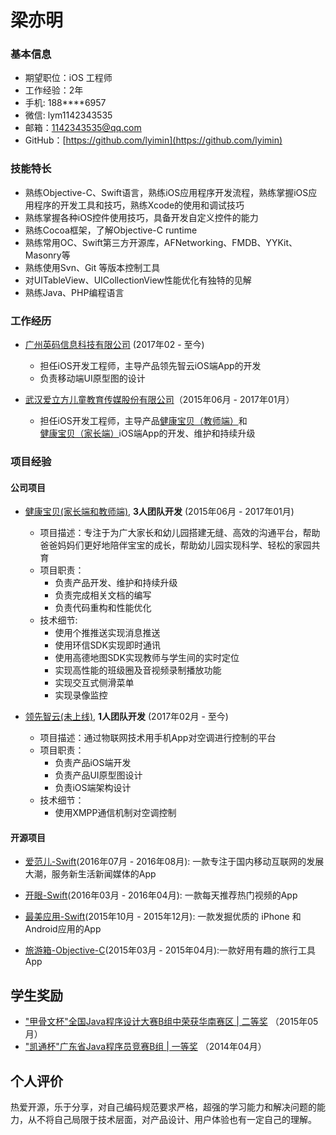 # 梁亦明


### 基本信息


- 期望职位：iOS 工程师 
- 工作经验：2年
- 手机: 188****6957
- 微信: lym1142343535
- 邮箱：1142343535@qq.com
- GitHub：[https://github.com/lyimin](https://github.com/lyimin)

### 技能特长


- 熟练Objective-C、Swift语言，熟练iOS应用程序开发流程，熟练掌握iOS应用程序的开发工具和技巧，熟练Xcode的使用和调试技巧
- 熟练掌握各种iOS控件使用技巧，具备开发自定义控件的能力
- 熟练Cocoa框架，了解Objective-C runtime
- 熟练常用OC、Swift第三方开源库，AFNetworking、FMDB、YYKit、Masonry等
- 熟练使用Svn、Git 等版本控制工具
- 对UITableView、UICollectionView性能优化有独特的见解
- 熟练Java、PHP编程语言

### 工作经历

- [广州英码信息科技有限公司](http://www.ema-tech.com/) (2017年02 - 至今)

  - 担任iOS开发工程师，主导产品领先智云iOS端App的开发
  - 负责移动端UI原型图的设计

- [武汉爱立方儿童教育传媒股份有限公司](http://www.alfedu.com/)（2015年06月 - 2017年01月）

  - 担任iOS开发工程师，主导产品[健康宝贝（教师端）](https://itunes.apple.com/cn/app/jian-kang-bao-bei-jiao-shi/id1028934935?mt=8)和[健康宝贝（家长端）](https://itunes.apple.com/cn/app/jian-kang-bao-bei-jia-zhang/id1014583705?mt=8)iOS端App的开发、维护和持续升级


  
### 项目经验

#### 公司项目

- [健康宝贝(家长端和教师端)](http://ek.alfedu.com/downloads_web/download.html), **3人团队开发** (2015年06月 - 2017年01月)

    - 项目描述：专注于为广大家长和幼儿园搭建无缝、高效的沟通平台，帮助爸爸妈妈们更好地陪伴宝宝的成长，帮助幼儿园实现科学、轻松的家园共育
    - 项目职责：
      - 负责产品开发、维护和持续升级
      - 负责完成相关文档的编写
      - 负责代码重构和性能优化
    - 技术细节:
      - 使用个推推送实现消息推送
      - 使用环信SDK实现即时通讯
      - 使用高德地图SDK实现教师与学生间的实时定位
      - 实现高性能的班级圈及音视频录制播放功能
      - 实现交互式侧滑菜单
      - 实现录像监控
      
- [领先智云(未上线)](http://www.ema-tech.com/), **1人团队开发** (2017年02月 - 至今)

  - 项目描述：通过物联网技术用手机App对空调进行控制的平台
  - 项目职责：
    - 负责产品iOS端开发
    - 负责产品UI原型图设计
    - 负责iOS端架构设计 
  - 技术细节：
    - 使用XMPP通信机制对空调控制
      
#### 开源项目

- [爱范儿-Swift](https://github.com/iCodeForever/ifanr)(2016年07月 - 2016年08月): 一款专注于国内移动互联网的发展大潮，服务新生活新闻媒体的App

- [开眼-Swift](https://github.com/lyimin/EyepetizerApp)(2016年03月 - 2016年04月): 一款每天推荐热门视频的App

- [最美应用-Swift](https://github.com/lyimin/beautifulApp)(2015年10月 - 2015年12月): 一款发掘优质的 iPhone 和 Android应用的App

- [旅游箱-Objective-C](https://github.com/lyimin/TourApp)(2015年03月 - 2015年04月):一款好用有趣的旅行工具App


## 学生奖励


- ["甲骨文杯"全国Java程序设计大赛B组中荣获华南赛区 | 二等奖](http://www.jingkao.net/cert/jingkaocertificates/view?certId=ek2AdjG2AycfTtwK49X) （2015年05月）
- ["凯通杯"广东省Java程序员竞赛B组 | 一等奖](http://www.jingkao.net/cert/jingkaocertificates/view?certId=AC112A0185C4337C1459D4DE0438A043) （2014年04月）

## 个人评价


热爱开源，乐于分享，对自己编码规范要求严格，超强的学习能力和解决问题的能力，从不将自己局限于技术层面，对产品设计、用户体验也有一定自己的理解。
      
